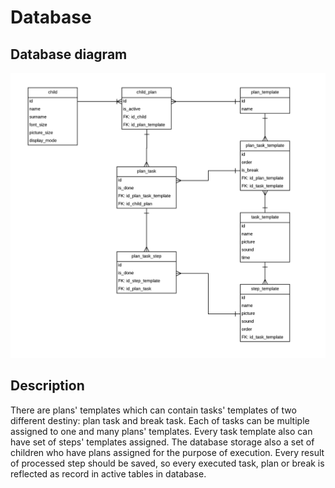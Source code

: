 # Database
## Database diagram
![Database diagram](database-diagram.png)
## Description
There are plans' templates which can contain tasks' templates of two different destiny: plan task and break task. Each of tasks can be multiple assigned to one and many plans' templates.
Every task template also can have set of steps' templates assigned. The database storage also a set of children who have plans assigned for the purpose of execution. Every result of processed step should be saved, so every executed task, plan or break is reflected as record in active tables in database.
